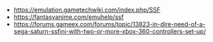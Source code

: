 * https://emulation.gametechwiki.com/index.php/SSF
* https://fantasyanime.com/emuhelp/ssf
* https://forums.gameex.com/forums/topic/13823-in-dire-need-of-a-sega-saturn-ssfini-with-two-or-more-xbox-360-controllers-set-up/
